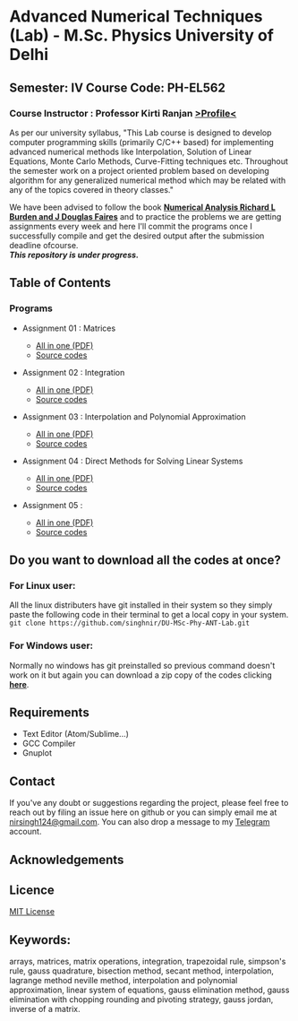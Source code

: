 # Advanced Numerical Techniques (Lab) - M.Sc. Physics University of Delhi

## Semester: IV Course Code: PH-EL562

### Course Instructor : Professor Kirti Ranjan [>Profile<](https://du.irins.org/profile/60682)

As per our university syllabus, "This Lab course is designed to develop computer programming skills (primarily C/C++ based) for implementing advanced numerical methods like Interpolation, Solution of Linear Equations, Monte Carlo Methods, Curve-Fitting techniques etc. Throughout the semester work on a project oriented problem based on developing algorithm for any generalized numerical method which may be related with any of the topics covered in theory classes."

We have been advised to follow the book **[Numerical Analysis Richard L Burden and J Douglas Faires](https://drive.google.com/file/d/1NZusaD5_vE2Yu1isd4G9M8Fesh6uCxBW/view?usp=sharing)** and to practice the problems we are getting assignments every week and here I'll commit the programs once I successfully compile and get the desired output after the submission deadline ofcourse.<br>
***This repository is under progress.***
## Table of Contents
### Programs

- Assignment 01 : Matrices
  - [All in one (PDF)](assignment-1/assignment-1-sol-all-in-one.pdf)
  - [Source codes](assignment-1/)

- Assignment 02 : Integration
  - [All in one (PDF)](assignment-2/assignment-2-sol-all-in-one.pdf)
  - [Source codes](assignment-2/)

- Assignment 03 : Interpolation and Polynomial Approximation
  - [All in one (PDF)](assignment-3/assignment-3-sol-all-in-one.pdf)
  - [Source codes](assignment-3/)

- Assignment 04 : Direct Methods for Solving Linear Systems
  - [All in one (PDF)](assignment-4/assignment-4-sol-all-in-one.pdf)
  - [Source codes](assignment-4/)

- Assignment 05 :
  - [All in one (PDF)](assignment-5/assignment-5-sol-all-in-one.pdf)
  - [Source codes](assignment-5/)

## Do you want to download all the codes at once?
### For Linux user:
All the linux distributers have git installed in their system so they simply paste the following code in their terminal to get a local copy in your system.  
`git clone https://github.com/singhnir/DU-MSc-Phy-ANT-Lab.git`
### For Windows user:
Normally no windows has git preinstalled so previous command doesn't work on it but again you can download a zip copy of the codes clicking [**here**](https://github.com/singhnir/DU-MSc-Phy-ANT-Lab/archive/main.zip).

## Requirements
* Text Editor (Atom/Sublime...)
* GCC Compiler
* Gnuplot

## Contact
If you've any doubt or suggestions regarding the project, please feel free to reach out by filing an issue here on github or you can simply email me at [nirsingh124@gmail.com](mailto:nirsingh124@gmail.com). You can also drop a message to my [Telegram](https://t.me/singhnirmal) account.

## Acknowledgements

## Licence
[MIT License](https://github.com/singhnir/DU-MSc-Phy-ANT-Lab/blob/main/LICENSE)

## Keywords:
arrays, matrices, matrix operations, integration, trapezoidal rule, simpson's rule,  gauss quadrature, bisection method, secant method, interpolation, lagrange method neville method, interpolation and polynomial approximation, linear system of equations, gauss elimination method, gauss elimination with chopping rounding and pivoting strategy, gauss jordan, inverse of a matrix.
